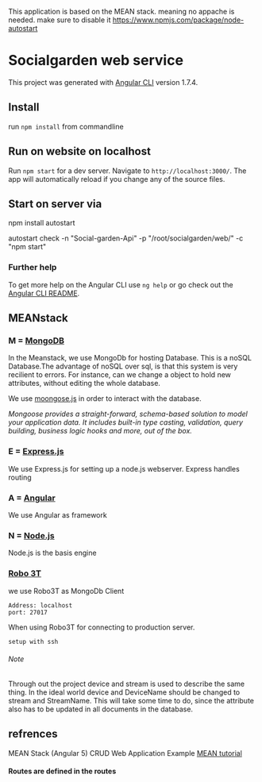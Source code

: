 This application is based on the MEAN stack. meaning no appache is needed. make sure to disable it
https://www.npmjs.com/package/node-autostart

# Socialgarden web service

This project was generated with [Angular CLI](https://github.com/angular/angular-cli) version 1.7.4.

## Install
run `npm install` from commandline

## Run on website on localhost

Run `npm start` for a dev server. Navigate to `http://localhost:3000/`. The app will automatically reload if you change any of the source files.


## Start on server via
npm install autostart

autostart check -n "Social-garden-Api" -p "/root/socialgarden/web/" -c "npm start"


### Further help

To get more help on the Angular CLI use `ng help` or go check out the [Angular CLI README](https://github.com/angular/angular-cli/blob/master/README.md).


## MEANstack

### M = [MongoDB](https://www.mongodb.com/what-is-mongodb)
In the Meanstack, we use MongoDb for hosting Database. This is a noSQL Database.The advantage of noSQL over sql, is that this system is very recilient to errors. For instance, can we change a object to hold new attributes, without editing the whole database.

We use [moongose.js](http://mongoosejs.com/) in order to interact with the database.

*Mongoose provides a straight-forward, schema-based solution to model your application data. It includes built-in type casting, validation, query building, business logic hooks and more, out of the box.*

### E = [Express.js](https://expressjs.com/en/guide/routing.html)
We use Express.js for setting up a node.js webserver. Express handles routing

### A = [Angular](https://angular.io/)
We use Angular as framework

### N = [Node.js](https://nodejs.org/en/)
Node.js is the basis engine


### [Robo 3T](https://robomongo.org/)
we use Robo3T as MongoDb Client

```
Address: localhost
port: 27017
```

When using Robo3T for connecting to production server.
```
setup with ssh
```


###### Note
Through out the project device and stream is used to describe the same thing. In the ideal world device and DeviceName should be changed to stream and StreamName. This will take some time to do, since the attribute also has to be updated in all documents in the database.

## refrences
MEAN Stack (Angular 5) CRUD Web Application Example [MEAN tutorial](https://www.djamware.com/post/5a0673c880aca7739224ee21/mean-stack-angular-5-crud-web-application-example)


#### Routes are defined in the routes  
